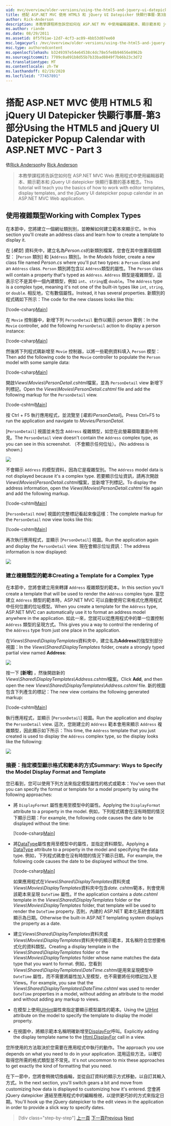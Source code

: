 ```yaml
---
uid: mvc/overview/older-versions/using-the-html5-and-jquery-ui-datepicker-popup-calendar-with-aspnet-mvc/using-the-html5-and-jquery-ui-datepicker-popup-calendar-with-aspnet-mvc-part-3
title: 搭配 ASP.NET MVC 使用 HTML5 和 jQuery UI Datepicker 快顯行事曆-第3部分 |Microsoft Docs
author: Rick-Anderson
description: 本教學課程將告訴您如何在 ASP.NET MV 中使用編輯器範本、顯示範本和 jQuery UI datepicker 快顯行事曆的基本概念。
ms.author: riande
ms.date: 08/29/2011
ms.assetid: 8f5f91ae-12d7-4cf3-ac09-4bb53d07ee60
msc.legacyurl: /mvc/overview/older-versions/using-the-html5-and-jquery-ui-datepicker-popup-calendar-with-aspnet-mvc/using-the-html5-and-jquery-ui-datepicker-popup-calendar-with-aspnet-mvc-part-3
msc.type: authoredcontent
ms.openlocfilehash: b3249397e54e64538c4dc78e5fe8b94656e8962b
ms.sourcegitcommit: 7709c0a091b8d55b7b33bad8849f7b66b23c3d72
ms.translationtype: MT
ms.contentlocale: zh-TW
ms.lasthandoff: 02/19/2020
ms.locfileid: "77457891"
---
```

# <a name="using-the-html5-and-jquery-ui-datepicker-popup-calendar-with-aspnet-mvc---part-3"></a><span data-ttu-id="048ec-103">搭配 ASP.NET MVC 使用 HTML5 和 jQuery UI Datepicker 快顯行事曆-第3部分</span><span class="sxs-lookup"><span data-stu-id="048ec-103">Using the HTML5 and jQuery UI Datepicker Popup Calendar with ASP.NET MVC - Part 3</span></span>

<span data-ttu-id="048ec-104">依[Rick Anderson](https://twitter.com/RickAndMSFT)</span><span class="sxs-lookup"><span data-stu-id="048ec-104">by [Rick Anderson](https://twitter.com/RickAndMSFT)</span></span>

> <span data-ttu-id="048ec-105">本教學課程將告訴您如何在 ASP.NET MVC Web 應用程式中使用編輯器範本、顯示範本和 jQuery UI datepicker 快顯行事曆的基本概念。</span><span class="sxs-lookup"><span data-stu-id="048ec-105">This tutorial will teach you the basics of how to work with editor templates, display templates, and the jQuery UI datepicker popup calendar in an ASP.NET MVC Web application.</span></span>

## <a name="working-with-complex-types"></a><span data-ttu-id="048ec-106">使用複雜類型</span><span class="sxs-lookup"><span data-stu-id="048ec-106">Working with Complex Types</span></span>

<span data-ttu-id="048ec-107">在本節中，您將建立一個網址類別別，並瞭解如何建立範本來顯示它。</span><span class="sxs-lookup"><span data-stu-id="048ec-107">In this section you'll create an address class and learn how to create a template to display it.</span></span>

<span data-ttu-id="048ec-108">在 [*模型*] 資料夾中，建立名為*Person.cs*的新類別檔案，您會在其中放置兩個類型： [`Person` 類別] 和 [`Address` 類別]。</span><span class="sxs-lookup"><span data-stu-id="048ec-108">In the *Models* folder, create a new class file named *Person.cs* where you'll put two types: a `Person` class and an `Address` class.</span></span> <span data-ttu-id="048ec-109">`Person` 類別將包含以 `Address`類型的屬性。</span><span class="sxs-lookup"><span data-stu-id="048ec-109">The `Person` class will contain a property that's typed as `Address`.</span></span> <span data-ttu-id="048ec-110">`Address` 類型是複雜類型，這表示它不是其中一個內建類型，例如 `int`、`string`或 `double`。</span><span class="sxs-lookup"><span data-stu-id="048ec-110">The `Address` type is a complex type, meaning it's not one of the built-in types like `int`, `string`, or `double`.</span></span> <span data-ttu-id="048ec-111">相反地，它有數個屬性。</span><span class="sxs-lookup"><span data-stu-id="048ec-111">Instead, it has several properties.</span></span> <span data-ttu-id="048ec-112">新類別的程式碼如下所示：</span><span class="sxs-lookup"><span data-stu-id="048ec-112">The code for the new classes looks like this:</span></span>

[!code-csharp[Main](using-the-html5-and-jquery-ui-datepicker-popup-calendar-with-aspnet-mvc-part-3/samples/sample1.cs)]

<span data-ttu-id="048ec-113">在 `Movie` 控制器中，新增下列 `PersonDetail` 動作以顯示 person 實例：</span><span class="sxs-lookup"><span data-stu-id="048ec-113">In the `Movie` controller, add the following `PersonDetail` action to display a person instance:</span></span>

[!code-csharp[Main](using-the-html5-and-jquery-ui-datepicker-popup-calendar-with-aspnet-mvc-part-3/samples/sample2.cs)]

<span data-ttu-id="048ec-114">然後將下列程式碼新增至 `Movie` 控制器，以將一些範例資料填入 `Person` 模型：</span><span class="sxs-lookup"><span data-stu-id="048ec-114">Then add the following code to the `Movie` controller to populate the `Person` model with some sample data:</span></span>

[!code-csharp[Main](using-the-html5-and-jquery-ui-datepicker-popup-calendar-with-aspnet-mvc-part-3/samples/sample3.cs)]

<span data-ttu-id="048ec-115">開啟*Views\Movies\PersonDetail.cshtml*檔案，並為 `PersonDetail` view 新增下列標記。</span><span class="sxs-lookup"><span data-stu-id="048ec-115">Open the *Views\Movies\PersonDetail.cshtml* file and add the following markup for the `PersonDetail` view.</span></span>

[!code-cshtml[Main](using-the-html5-and-jquery-ui-datepicker-popup-calendar-with-aspnet-mvc-part-3/samples/sample4.cshtml)]

<span data-ttu-id="048ec-116">按 Ctrl + F5 執行應用程式，並流覽至 [*電影/PersonDetail*]。</span><span class="sxs-lookup"><span data-stu-id="048ec-116">Press Ctrl+F5 to run the application and navigate to *Movies/PersonDetail*.</span></span>

<span data-ttu-id="048ec-117">[`PersonDetail`] 視圖並未包含 `Address` 複雜類型，如您在此螢幕擷取畫面中所見。</span><span class="sxs-lookup"><span data-stu-id="048ec-117">The `PersonDetail` view doesn't contain the `Address` complex type, as you can see in this screenshot.</span></span> <span data-ttu-id="048ec-118">（不會顯示任何位址）。</span><span class="sxs-lookup"><span data-stu-id="048ec-118">(No address is shown.)</span></span>

![](using-the-html5-and-jquery-ui-datepicker-popup-calendar-with-aspnet-mvc-part-3/_static/image1.png)

<span data-ttu-id="048ec-119">不會顯示 `Address` 的模型資料，因為它是複雜型別。</span><span class="sxs-lookup"><span data-stu-id="048ec-119">The `Address` model data is not displayed because it's a complex type.</span></span> <span data-ttu-id="048ec-120">若要顯示位址資訊，請再次開啟*Views\Movies\PersonDetail.cshtml*檔案，並新增下列標記。</span><span class="sxs-lookup"><span data-stu-id="048ec-120">To display the address information, open the *Views\Movies\PersonDetail.cshtml* file again and add the following markup.</span></span>

[!code-cshtml[Main](using-the-html5-and-jquery-ui-datepicker-popup-calendar-with-aspnet-mvc-part-3/samples/sample5.cshtml)]

<span data-ttu-id="048ec-121">[`PersonDetail` now] 視圖的完整標記看起來像這樣：</span><span class="sxs-lookup"><span data-stu-id="048ec-121">The complete markup for the `PersonDetail` now view looks like this:</span></span>

[!code-cshtml[Main](using-the-html5-and-jquery-ui-datepicker-popup-calendar-with-aspnet-mvc-part-3/samples/sample6.cshtml)]

<span data-ttu-id="048ec-122">再次執行應用程式，並顯示 [`PersonDetail`] 視圖。</span><span class="sxs-lookup"><span data-stu-id="048ec-122">Run the application again and display the `PersonDetail` view.</span></span> <span data-ttu-id="048ec-123">現在會顯示位址資訊：</span><span class="sxs-lookup"><span data-stu-id="048ec-123">The address information is now displayed:</span></span>

![](using-the-html5-and-jquery-ui-datepicker-popup-calendar-with-aspnet-mvc-part-3/_static/image2.png)

### <a name="creating-a-template-for-a-complex-type"></a><span data-ttu-id="048ec-124">建立複雜類型的範本</span><span class="sxs-lookup"><span data-stu-id="048ec-124">Creating a Template for a Complex Type</span></span>

<span data-ttu-id="048ec-125">在本節中，您將會建立用來轉譯 `Address` 複雜類型的範本。</span><span class="sxs-lookup"><span data-stu-id="048ec-125">In this section you'll create a template that will be used to render the `Address` complex type.</span></span> <span data-ttu-id="048ec-126">當您建立 `Address` 類型的範本時，ASP.NET MVC 可以自動使用它來格式化應用程式中任何位置的位址模型。</span><span class="sxs-lookup"><span data-stu-id="048ec-126">When you create a template for the `Address` type, ASP.NET MVC can automatically use it to format an address model anywhere in the application.</span></span> <span data-ttu-id="048ec-127">如此一來，您就可以從應用程式中的單一位置控制 `Address` 類型的呈現方式。</span><span class="sxs-lookup"><span data-stu-id="048ec-127">This gives you a way to control the rendering of the `Address` type from just one place in the application.</span></span>

<span data-ttu-id="048ec-128">在*Views\Shared\DisplayTemplates*資料夾中，建立名為**Address**的強型別部分視圖：</span><span class="sxs-lookup"><span data-stu-id="048ec-128">In the *Views\Shared\DisplayTemplates* folder, create a strongly typed partial view named **Address**:</span></span>

![](using-the-html5-and-jquery-ui-datepicker-popup-calendar-with-aspnet-mvc-part-3/_static/image3.png)

<span data-ttu-id="048ec-129">按一下 **[新增]** ，然後開啟新的*Views\Shared\DisplayTemplates\Address.cshtml*檔案。</span><span class="sxs-lookup"><span data-stu-id="048ec-129">Click **Add**, and then open the new *Views\Shared\DisplayTemplates\Address.cshtml* file.</span></span> <span data-ttu-id="048ec-130">新的視圖包含下列產生的標記：</span><span class="sxs-lookup"><span data-stu-id="048ec-130">The new view contains the following generated markup:</span></span>

[!code-cshtml[Main](using-the-html5-and-jquery-ui-datepicker-popup-calendar-with-aspnet-mvc-part-3/samples/sample7.cshtml)]

<span data-ttu-id="048ec-131">執行應用程式，並顯示 [`PersonDetail`] 視圖。</span><span class="sxs-lookup"><span data-stu-id="048ec-131">Run the application and display the `PersonDetail` view.</span></span> <span data-ttu-id="048ec-132">這次，您剛建立的 `Address` 範本會用來顯示 `Address` 複雜類型，因此顯示如下所示：</span><span class="sxs-lookup"><span data-stu-id="048ec-132">This time, the `Address` template that you just created is used to display the `Address` complex type, so the display looks like the following:</span></span>

![](using-the-html5-and-jquery-ui-datepicker-popup-calendar-with-aspnet-mvc-part-3/_static/image4.png)

### <a name="summary-ways-to-specify-the-model-display-format-and-template"></a><span data-ttu-id="048ec-133">摘要：指定模型顯示格式和範本的方式</span><span class="sxs-lookup"><span data-stu-id="048ec-133">Summary: Ways to Specify the Model Display Format and Template</span></span>

<span data-ttu-id="048ec-134">您已看到，您可以使用下列方法來指定模型屬性的格式或範本：</span><span class="sxs-lookup"><span data-stu-id="048ec-134">You've seen that you can specify the format or template for a model property by using the following approaches:</span></span>

- <span data-ttu-id="048ec-135">將 `DisplayFormat` 屬性套用至模型中的屬性。</span><span class="sxs-lookup"><span data-stu-id="048ec-135">Applying the `DisplayFormat` attribute to a property in the model.</span></span> <span data-ttu-id="048ec-136">例如，下列程式碼會在沒有時間的情況下顯示日期：</span><span class="sxs-lookup"><span data-stu-id="048ec-136">For example, the following code causes the date to be displayed without the time:</span></span>

    [!code-csharp[Main](using-the-html5-and-jquery-ui-datepicker-popup-calendar-with-aspnet-mvc-part-3/samples/sample8.cs)]
- <span data-ttu-id="048ec-137">將[DataType](https://msdn.microsoft.com/library/system.componentmodel.dataannotations.datatype.aspx)屬性套用至模型中的屬性，並指定資料類型。</span><span class="sxs-lookup"><span data-stu-id="048ec-137">Applying a [DataType](https://msdn.microsoft.com/library/system.componentmodel.dataannotations.datatype.aspx) attribute to a property in the model and specifying the data type.</span></span> <span data-ttu-id="048ec-138">例如，下列程式碼會在沒有時間的情況下顯示日期。</span><span class="sxs-lookup"><span data-stu-id="048ec-138">For example, the following code causes the date to be displayed without the time.</span></span>

    [!code-csharp[Main](using-the-html5-and-jquery-ui-datepicker-popup-calendar-with-aspnet-mvc-part-3/samples/sample9.cs)]

    <span data-ttu-id="048ec-139">如果應用程式在*Views\Shared\DisplayTemplates*資料夾或*Views\Movies\DisplayTemplates*資料夾中包含*date. cshtml*範本，則會使用該範本來呈現 `DateTime` 屬性。</span><span class="sxs-lookup"><span data-stu-id="048ec-139">If the application contains a *date.cshtml* template in the *Views\Shared\DisplayTemplates* folder or the *Views\Movies\DisplayTemplates* folder, that template will be used to render the `DateTime` property.</span></span> <span data-ttu-id="048ec-140">否則，內建的 ASP.NET 範本化系統會將屬性顯示為日期。</span><span class="sxs-lookup"><span data-stu-id="048ec-140">Otherwise the built-in ASP.NET templating system displays the property as a date.</span></span>
- <span data-ttu-id="048ec-141">建立*Views\Shared\DisplayTemplates*資料夾或*Views\Movies\DisplayTemplates*資料夾中的顯示範本，其名稱符合您想要格式化的資料類型。</span><span class="sxs-lookup"><span data-stu-id="048ec-141">Creating a display template in the *Views\Shared\DisplayTemplates* folder or the *Views\Movies\DisplayTemplates* folder whose name matches the data type that you want to format.</span></span> <span data-ttu-id="048ec-142">例如，您看到*Views\Shared\DisplayTemplates\DateTime.cshtml*是用來呈現模型中 `DateTime` 屬性，而不需要將屬性加入至模型，也不需要將任何標記加入至 Views。</span><span class="sxs-lookup"><span data-stu-id="048ec-142">For example, you saw that the *Views\Shared\DisplayTemplates\DateTime.cshtml* was used to render `DateTime` properties in a model, without adding an attribute to the model and without adding any markup to views.</span></span>
- <span data-ttu-id="048ec-143">在模型上使用[UIHint](https://msdn.microsoft.com/library/system.componentmodel.dataannotations.uihintattribute.uihint.aspx)屬性來指定要顯示模型屬性的範本。</span><span class="sxs-lookup"><span data-stu-id="048ec-143">Using the [UIHint](https://msdn.microsoft.com/library/system.componentmodel.dataannotations.uihintattribute.uihint.aspx) attribute on the model to specify the template to display the model property.</span></span>
- <span data-ttu-id="048ec-144">在視圖中，將顯示範本名稱明確新增至[DisplayFor](https://msdn.microsoft.com/library/ee407420.aspx)呼叫。</span><span class="sxs-lookup"><span data-stu-id="048ec-144">Explicitly adding the display template name to the [Html.DisplayFor](https://msdn.microsoft.com/library/ee407420.aspx) call in a view.</span></span>

<span data-ttu-id="048ec-145">您所使用的方法取決於您需要在應用程式中執行的動作。</span><span class="sxs-lookup"><span data-stu-id="048ec-145">The approach you use depends on what you need to do in your application.</span></span> <span data-ttu-id="048ec-146">混用這些方法，以確切取得您所需的格式類型並不常見。</span><span class="sxs-lookup"><span data-stu-id="048ec-146">It's not uncommon to mix these approaches to get exactly the kind of formatting that you need.</span></span>

<span data-ttu-id="048ec-147">在下一節中，您將會稍微切換齒輪，並從自訂資料的顯示方式移動，以自訂其輸入方式。</span><span class="sxs-lookup"><span data-stu-id="048ec-147">In the next section, you'll switch gears a bit and move from customizing how data is displayed to customizing how it's entered.</span></span> <span data-ttu-id="048ec-148">您會將 jQuery datepicker 連結至應用程式中的編輯檢視，以提供更巧妙的方式來指定日期。</span><span class="sxs-lookup"><span data-stu-id="048ec-148">You'll hook up the jQuery datepicker to the edit views in the application in order to provide a slick way to specify dates.</span></span>

> [!div class="step-by-step"]
> <span data-ttu-id="048ec-149">[上一頁](using-the-html5-and-jquery-ui-datepicker-popup-calendar-with-aspnet-mvc-part-2.md)
> [下一頁](using-the-html5-and-jquery-ui-datepicker-popup-calendar-with-aspnet-mvc-part-4.md)</span><span class="sxs-lookup"><span data-stu-id="048ec-149">[Previous](using-the-html5-and-jquery-ui-datepicker-popup-calendar-with-aspnet-mvc-part-2.md)
[Next](using-the-html5-and-jquery-ui-datepicker-popup-calendar-with-aspnet-mvc-part-4.md)</span></span>
